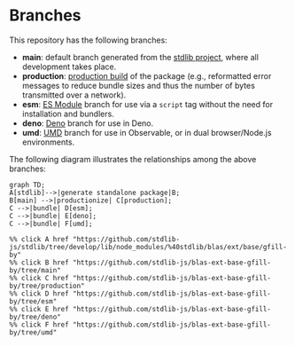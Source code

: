 <!--

@license Apache-2.0

Copyright (c) 2022 The Stdlib Authors.

Licensed under the Apache License, Version 2.0 (the "License");
you may not use this file except in compliance with the License.
You may obtain a copy of the License at

    http://www.apache.org/licenses/LICENSE-2.0

Unless required by applicable law or agreed to in writing, software
distributed under the License is distributed on an "AS IS" BASIS,
WITHOUT WARRANTIES OR CONDITIONS OF ANY KIND, either express or implied.
See the License for the specific language governing permissions and
limitations under the License.

-->

# Branches

This repository has the following branches:

-   **main**: default branch generated from the [stdlib project][stdlib-url], where all development takes place.
-   **production**: [production build][production-url] of the package (e.g., reformatted error messages to reduce bundle sizes and thus the number of bytes transmitted over a network).
-   **esm**: [ES Module][esm-url] branch for use via a `script` tag without the need for installation and bundlers.
-   **deno**: [Deno][deno-url] branch for use in Deno.
-   **umd**: [UMD][umd-url] branch for use in Observable, or in dual browser/Node.js environments.

The following diagram illustrates the relationships among the above branches:

```mermaid
graph TD;
A[stdlib]-->|generate standalone package|B;
B[main] -->|productionize| C[production];
C -->|bundle| D[esm];
C -->|bundle| E[deno];
C -->|bundle| F[umd];

%% click A href "https://github.com/stdlib-js/stdlib/tree/develop/lib/node_modules/%40stdlib/blas/ext/base/gfill-by"
%% click B href "https://github.com/stdlib-js/blas-ext-base-gfill-by/tree/main"
%% click C href "https://github.com/stdlib-js/blas-ext-base-gfill-by/tree/production"
%% click D href "https://github.com/stdlib-js/blas-ext-base-gfill-by/tree/esm"
%% click E href "https://github.com/stdlib-js/blas-ext-base-gfill-by/tree/deno"
%% click F href "https://github.com/stdlib-js/blas-ext-base-gfill-by/tree/umd"
```

[stdlib-url]: https://github.com/stdlib-js/stdlib/tree/develop/lib/node_modules/%40stdlib/blas/ext/base/gfill-by
[production-url]: https://github.com/stdlib-js/blas-ext-base-gfill-by/tree/production
[deno-url]: https://github.com/stdlib-js/blas-ext-base-gfill-by/tree/deno
[umd-url]: https://github.com/stdlib-js/blas-ext-base-gfill-by/tree/umd
[esm-url]: https://github.com/stdlib-js/blas-ext-base-gfill-by/tree/esm